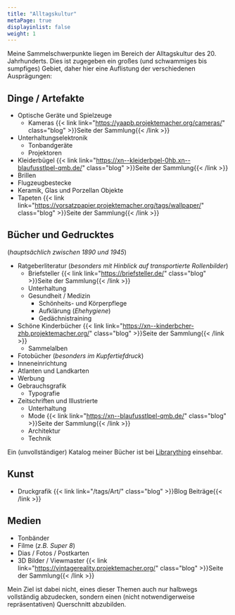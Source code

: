 ```yaml
---
title: "Alltagskultur"
metaPage: true
displayinlist: false
weight: 1
---
```


Meine Sammelschwerpunkte liegen im Bereich der Alltagskultur des 20. Jahrhunderts. Dies ist zugegeben ein großes (und schwammiges bis sumpfiges) Gebiet, daher hier eine Auflistung der verschiedenen Ausprägungen:

## Dinge / Artefakte
* Optische Geräte und Spielzeuge
  * Kameras {{< link link="https://yaapb.projektemacher.org/cameras/" class="blog" >}}Seite der Sammlung{{< /link >}}
* Unterhaltungselektronik
  * Tonbandgeräte
  * Projektoren
* Kleiderbügel {{< link link="https://xn--kleiderbgel-0hb.xn--blaufusstlpel-qmb.de/" class="blog" >}}Seite der Sammlung{{< /link >}}
* Brillen
* Flugzeugbestecke
* Keramik, Glas und Porzellan Objekte
* Tapeten {{< link link="https://vorsatzpapier.projektemacher.org/tags/wallpaper/" class="blog" >}}Seite der Sammlung{{< /link >}}

## Bücher und Gedrucktes
(*hauptsächlich zwischen 1890 und 1945*)
* Ratgeberliteratur (*besonders mit Hinblick auf transportierte Rollenbilder*)
  * Briefsteller {{< link link="https://briefsteller.de/" class="blog" >}}Seite der Sammlung{{< /link >}}
  * Unterhaltung
  * Gesundheit / Medizin
    * Schönheits- und Körperpflege
    * Aufklärung (*Ehehygiene*)
    * Gedächnistraining
* Schöne Kinderbücher {{< link link="https://xn--kinderbcher-zhb.projektemacher.org/" class="blog" >}}Seite der Sammlung{{< /link >}}
  * Sammelalben
* Fotobücher (*besonders im Kupfertiefdruck*)
* Inneneinrichtung
* Atlanten und Landkarten
* Werbung
* Gebrauchsgrafik
  * Typografie
* Zeitschriften und Illustrierte
  * Unterhaltung
  * Mode {{< link link="https://xn--blaufusstlpel-qmb.de/" class="blog" >}}Seite der Sammlung{{< /link >}}
  * Architektur
  * Technik

Ein (unvollständiger) Katalog meiner Bücher ist bei [Librarything](https://www.librarything.com/profile/cmahnke) einsehbar.

## Kunst
* Druckgrafik {{< link link="/tags/Art/" class="blog" >}}Blog Beiträge{{< /link >}}

## Medien
* Tonbänder
* Filme (*z.B. Super 8*)
* Dias / Fotos / Postkarten
* 3D Bilder / Viewmaster {{< link link="https://vintagereality.projektemacher.org/" class="blog" >}}Seite der Sammlung{{< /link >}}

Mein Ziel ist dabei nicht, eines dieser Themen auch nur halbwegs vollständig abzudecken, sondern einen (nicht notwendigerweise repräsentativen) Querschnitt abzubilden.
